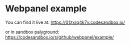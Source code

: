 # Webpanel example

You can find it live at: https://01zxrq4k7v.codesandbox.io/

or in sandbox palyground: https://codesandbox.io/s/github/webpanel/example/
